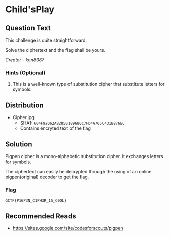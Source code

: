 # Child'sPlay

## Question Text

This challenge is quite straightforward.

Solve the ciphertext and the flag shall be yours.

*Creator - kon8387*

### Hints (Optional)
1. This is a well-known type of substitution cipher that substitute letters for symbols.

## Distribution
- Cipher.jpg
    - SHA1: `604F92062A82850189680C7FD4A705C431B876EC`
    - Contains encryted text of the flag

## Solution
Pigpen cipher is a mono-alphabetic substitution cipher. It exchanges letters for symbols.

The ciphertext can easily be decrypted through the using of an online pigpen(original) decoder to get the flag.

### Flag
`GCTF{P16P3N_C1PH3R_15_C0OL}`

## Recommended Reads
* https://sites.google.com/site/codesforscouts/pigpen